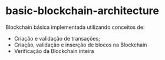 # basic-blockchain-architecture
Blockchain básica implementada utilizando conceitos de:
* Criação e validação de transações; 
* Criação, validação e inserção de blocos na Blockchain
* Verificação da Blockchain inteira
